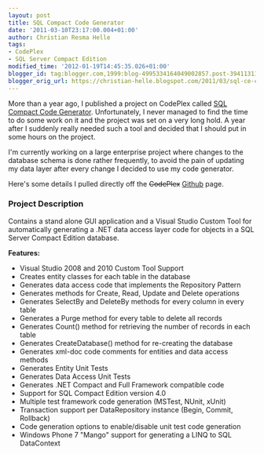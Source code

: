 ```yaml
---
layout: post
title: SQL Compact Code Generator
date: '2011-03-10T23:17:00.004+01:00'
author: Christian Resma Helle
tags:
- CodePlex
- SQL Server Compact Edition
modified_time: '2012-01-19T14:45:35.026+01:00'
blogger_id: tag:blogger.com,1999:blog-4995334164049002857.post-3941131121333901945
blogger_orig_url: https://christian-helle.blogspot.com/2011/03/sql-ce-code-generator.html
---
```


More than a year ago, I published a project on CodePlex called [SQL Compact Code Generator](http://github.com/christianhelle/sqlcecodegen). Unfortunately, I never managed to find the time to do some work on it and the project was set on a very long hold. A year after I suddenly really needed such a tool and decided that I should put in some hours on the project.  

I'm currently working on a large enterprise project where changes to the database schema is done rather frequently, to avoid the pain of updating my data layer after every change I decided to use my code generator.  

Here's some details I pulled directly off the ~~CodePlex~~ [Github](http://github.com/christianhelle/sqlcecodegen) page.

### Project Description
Contains a stand alone GUI application and a Visual Studio Custom Tool for automatically generating a .NET data access layer code for objects in a SQL Server Compact Edition database.  

**Features:**

*   Visual Studio 2008 and 2010 Custom Tool Support
*   Creates entity classes for each table in the database
*   Generates data access code that implements the Repository Pattern
*   Generates methods for Create, Read, Update and Delete operations
*   Generates SelectBy and DeleteBy methods for every column in every table
*   Generates a Purge method for every table to delete all records
*   Generates Count() method for retrieving the number of records in each table
*   Generates CreateDatabase() method for re-creating the database
*   Generates xml-doc code comments for entities and data access methods
*   Generates Entity Unit Tests
*   Generates Data Access Unit Tests
*   Generates .NET Compact and Full Framework compatible code
*   Support for SQL Compact Edition version 4.0
*   Multiple test framework code generation (MSTest, NUnit, xUnit)
*   Transaction support per DataRepository instance (Begin, Commit, Rollback)
*   Code generation options to enable/disable unit test code generation
*   Windows Phone 7 "Mango" support for generating a LINQ to SQL DataContext